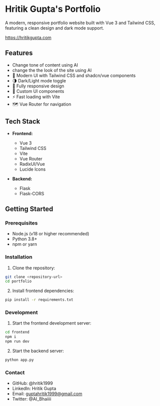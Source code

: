 # Hritik Gupta's Portfolio

A modern, responsive portfolio website built with Vue 3 and Tailwind CSS, featuring a clean design and dark mode support.

https://hritikgupta.com

## Features

- Change tone of content using AI
- change the the look of the site using AI
- 🎨 Modern UI with Tailwind CSS and shadcn/vue components
- 🌗 Dark/Light mode toggle
- 📱 Fully responsive design
- 🎯 Custom UI components
- ⚡ Fast loading with Vite
- 🗺️ Vue Router for navigation

## Tech Stack

- **Frontend:**
  - Vue 3
  - Tailwind CSS
  - Vite
  - Vue Router
  - RadixUI/Vue
  - Lucide Icons

- **Backend:**
  - Flask
  - Flask-CORS

## Getting Started

### Prerequisites

- Node.js (v18 or higher recommended)
- Python 3.8+
- npm or yarn

### Installation

1. Clone the repository:
```bash
git clone <repository-url>
cd portfolio
```

2. Install frontend dependencies:
```bash
pip install -r requirements.txt
```

### Development

1. Start the frontend development server:

```bash
cd frontend
npm i
npm run dev
```

2. Start the backend server:
```bash
python app.py
```

### Contact

- GitHub: @hritik1999
- LinkedIn: Hritik Gupta
- Email: guptahritik1999@gmail.com
- Twitter: @AI_Bhaiiii
